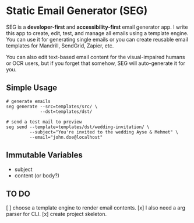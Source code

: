 # Static Email Generator (SEG)

SEG is a **developer-first** and **accessibility-first** email generator app. I
write this app to create, edit, test, and manage all emails using a template
engine. You can use it for generating single emails or you can create reusable
email templates for Mandrill, SendGrid, Zapier, etc.

You can also edit text-based email content for the visual-impaired humans or OCR
users, but if you forget that somehow, SEG will auto-generate it for you.

## Simple Usage

```
# generate emails
seg generate --src=templates/src/ \
             --dst=templates/dst/

# send a test mail to preview
seg send --template=templates/dst/wedding-invitation/ \
         --subject="You're invited to the wedding Ayse & Mehmet" \
         --email="john.doe@localhost"
```

## Immutable Variables

- subject
- content (or body?)

## TO DO

[ ] choose a template engine to render email contents.
[x] I also need a arg parser for CLI.
[x] create project skeleton.
